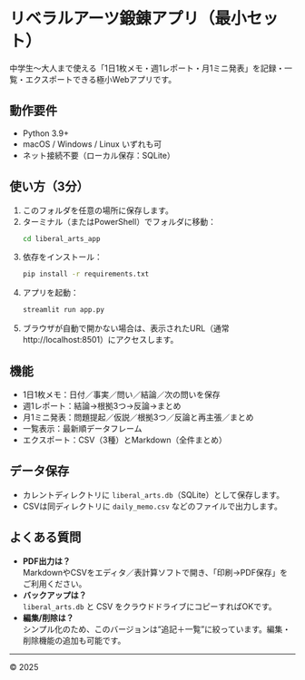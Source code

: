 
# リベラルアーツ鍛錬アプリ（最小セット）

中学生〜大人まで使える「1日1枚メモ・週1レポート・月1ミニ発表」を記録・一覧・エクスポートできる極小Webアプリです。

## 動作要件
- Python 3.9+
- macOS / Windows / Linux いずれも可
- ネット接続不要（ローカル保存：SQLite）

## 使い方（3分）
1. このフォルダを任意の場所に保存します。
2. ターミナル（またはPowerShell）でフォルダに移動：
   ```bash
   cd liberal_arts_app
   ```
3. 依存をインストール：
   ```bash
   pip install -r requirements.txt
   ```
4. アプリを起動：
   ```bash
   streamlit run app.py
   ```
5. ブラウザが自動で開かない場合は、表示されたURL（通常 http://localhost:8501）にアクセスします。

## 機能
- 1日1枚メモ：日付／事実／問い／結論／次の問いを保存
- 週1レポート：結論→根拠3つ→反論→まとめ
- 月1ミニ発表：問題提起／仮説／根拠3つ／反論と再主張／まとめ
- 一覧表示：最新順データフレーム
- エクスポート：CSV（3種）とMarkdown（全件まとめ）

## データ保存
- カレントディレクトリに `liberal_arts.db`（SQLite）として保存します。
- CSVは同ディレクトリに `daily_memo.csv` などのファイルで出力します。

## よくある質問
- **PDF出力は？**  
  MarkdownやCSVをエディタ／表計算ソフトで開き、「印刷→PDF保存」をご利用ください。
- **バックアップは？**  
  `liberal_arts.db` と CSV をクラウドドライブにコピーすればOKです。
- **編集/削除は？**  
  シンプル化のため、このバージョンは“追記＋一覧”に絞っています。編集・削除機能の追加も可能です。

---
© 2025
